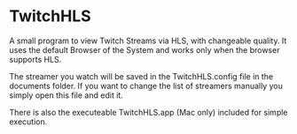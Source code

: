# TwitchHLS

A small program to view Twitch Streams via HLS, with changeable quality. It uses the default Browser of the System and works only when the browser supports HLS.

The streamer you watch will be saved in the TwitchHLS.config file in the documents folder. 
If you want to change the list of streamers manually you simply open this file and edit it.

There is also the executeable TwitchHLS.app (Mac only) included for simple execution.
